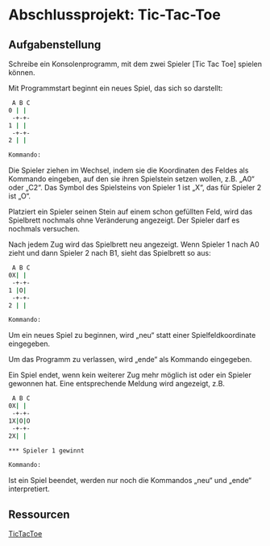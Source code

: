 # Abschlussprojekt: Tic-Tac-Toe

## Aufgabenstellung

Schreibe ein Konsolenprogramm, mit dem zwei Spieler [Tic Tac Toe] spielen können.

Mit Programmstart beginnt ein neues Spiel, das sich so darstellt:

```bash
 A B C 
0 | | 
 -+-+-  
1 | | 
 -+-+-  
2 | | 

Kommando:
```

Die Spieler ziehen im Wechsel, indem sie die Koordinaten des Feldes als Kommando eingeben, auf den sie ihren Spielstein setzen wollen, z.B. „A0“ oder „C2“. Das Symbol des Spielsteins von Spieler 1 ist „X“, das für Spieler 2 ist „O“.

Platziert ein Spieler seinen Stein auf einem schon gefüllten Feld, wird das Spielbrett nochmals ohne Veränderung angezeigt. Der Spieler darf es nochmals versuchen.

Nach jedem Zug wird das Spielbrett neu angezeigt. Wenn Spieler 1 nach A0 zieht und dann Spieler 2 nach B1, sieht das Spielbrett so aus:

```bash
 A B C 
0X| | 
 -+-+-  
1 |O| 
 -+-+-  
2 | | 

Kommando:
```

Um ein neues Spiel zu beginnen, wird „neu“ statt einer Spielfeldkoordinate eingegeben.

Um das Programm zu verlassen, wird „ende“ als Kommando eingegeben.

Ein Spiel endet, wenn kein weiterer Zug mehr möglich ist oder ein Spieler gewonnen hat. Eine entsprechende Meldung wird angezeigt, z.B.

```bash
 A B C 
0X| | 
 -+-+-  
1X|O|O 
 -+-+-  
2X| | 

*** Spieler 1 gewinnt

Kommando:
```

Ist ein Spiel beendet, werden nur noch die Kommandos „neu“ und „ende“ interpretiert.

## Ressourcen

[TicTacToe](https://de.wikipedia.org/wiki/TicTacToe)